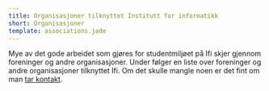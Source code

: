 ```yaml
---
title: Organisasjoner tilknyttet Institutt for informatikk
short: Organisasjoner
template: associations.jade
---
```


Mye av det gode arbeidet som gjøres for studentmiljøet på Ifi skjer gjennom foreninger og andre organisasjoner. Under følger en liste over foreninger og andre organisasjoner tilknyttet Ifi. Om det skulle mangle noen er det fint om man [tar kontakt](../about/#kontakt-oss).